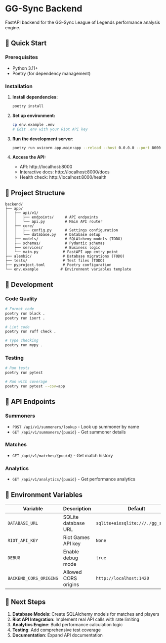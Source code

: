 # GG-Sync Backend

FastAPI backend for the GG-Sync League of Legends performance analysis engine.

## 🚀 Quick Start

### Prerequisites
- Python 3.11+
- Poetry (for dependency management)

### Installation

1. **Install dependencies:**
   ```bash
   poetry install
   ```

2. **Set up environment:**
   ```bash
   cp env.example .env
   # Edit .env with your Riot API key
   ```

3. **Run the development server:**
   ```bash
   poetry run uvicorn app.main:app --reload --host 0.0.0.0 --port 8000
   ```

4. **Access the API:**
   - API: http://localhost:8000
   - Interactive docs: http://localhost:8000/docs
   - Health check: http://localhost:8000/health

## 📁 Project Structure

```
backend/
├── app/
│   ├── api/v1/
│   │   ├── endpoints/     # API endpoints
│   │   └── api.py         # Main API router
│   ├── core/
│   │   ├── config.py      # Settings configuration
│   │   └── database.py    # Database setup
│   ├── models/            # SQLAlchemy models (TODO)
│   ├── schemas/           # Pydantic schemas
│   ├── services/          # Business logic
│   └── main.py           # FastAPI app entry point
├── alembic/              # Database migrations (TODO)
├── tests/                # Test files (TODO)
├── pyproject.toml        # Poetry configuration
└── env.example          # Environment variables template
```

## 🔧 Development

### Code Quality
```bash
# Format code
poetry run black .
poetry run isort .

# Lint code
poetry run ruff check .

# Type checking
poetry run mypy .
```

### Testing
```bash
# Run tests
poetry run pytest

# Run with coverage
poetry run pytest --cov=app
```

## 🔌 API Endpoints

### Summoners
- `POST /api/v1/summoners/lookup` - Look up summoner by name
- `GET /api/v1/summoners/{puuid}` - Get summoner details

### Matches
- `GET /api/v1/matches/{puuid}` - Get match history

### Analytics
- `GET /api/v1/analytics/{puuid}` - Get performance analytics

## 🔐 Environment Variables

| Variable | Description | Default |
|----------|-------------|---------|
| `DATABASE_URL` | SQLite database URL | `sqlite+aiosqlite:///./gg_sync.db` |
| `RIOT_API_KEY` | Riot Games API key | `None` |
| `DEBUG` | Enable debug mode | `true` |
| `BACKEND_CORS_ORIGINS` | Allowed CORS origins | `http://localhost:1420` |

## 🎯 Next Steps

1. **Database Models**: Create SQLAlchemy models for matches and players
2. **Riot API Integration**: Implement real API calls with rate limiting
3. **Analytics Engine**: Build performance calculation logic
4. **Testing**: Add comprehensive test coverage
5. **Documentation**: Expand API documentation 